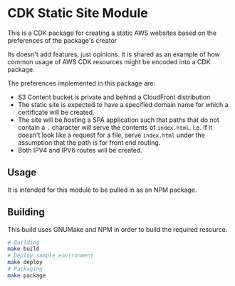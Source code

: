 # CDK Static Site Module

This is a CDK package for creating a static AWS websites based on the
preferences of the package's creator

Its doesn't add features, just opinions.  It is shared as an example of how
common usage of AWS CDK resources might be encoded into a CDK package.

The preferences implemented in this package are:

* S3 Content bucket is private and behind a CloudFront distribution
* The static site is expected to have a specified domain name for which a
  certificate will be created.
* The site will be hosting a SPA application such that paths that do not contain
  a `.` character will serve the contents of `index.html`. i.e. if it doesn't
  look like a request for a file, serve `index.html` under the assumption that
  the path is for front end routing.
* Both IPV4 and IPV6 routes will be created.

## Usage

It is intended for this module to be pulled in as an NPM package.

## Building

This build uses GNUMake and NPM in order to build the required resource.

```bash
# Building
make build
# Deploy sample environment
make deploy
# Packaging
make package
```
